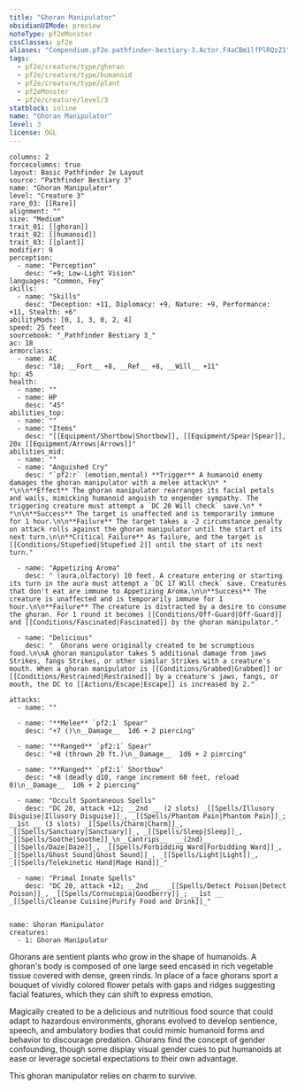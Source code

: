 ```yaml
---
title: "Ghoran Manipulator"
obsidianUIMode: preview
noteType: pf2eMonster
cssClasses: pf2e
aliases: "Compendium.pf2e.pathfinder-bestiary-3.Actor.F4aCBm1lfPlRQzZ1" 
tags:
  - pf2e/creature/type/ghoran
  - pf2e/creature/type/humanoid
  - pf2e/creature/type/plant
  - pf2eMonster
  - pf2e/creature/level/3
statblock: inline
name: "Ghoran Manipulator"
level: 3
license: OGL
---
```


```statblock
columns: 2
forcecolumns: true
layout: Basic Pathfinder 2e Layout
source: "Pathfinder Bestiary 3"
name: "Ghoran Manipulator"
level: "Creature 3"
rare_03: [[Rare]]
alignment: ""
size: "Medium"
trait_01: [[ghoran]]
trait_02: [[humanoid]]
trait_03: [[plant]]
modifier: 9
perception:
  - name: "Perception"
    desc: "+9; Low-Light Vision"
languages: "Common, Fey"
skills:
  - name: "Skills"
    desc: "Deception: +11, Diplomacy: +9, Nature: +9, Performance: +11, Stealth: +6"
abilityMods: [0, 1, 3, 0, 2, 4]
speed: 25 feet
sourcebook: "_Pathfinder Bestiary 3_"
ac: 18
armorclass:
  - name: AC
    desc: "18; __Fort__ +8, __Ref__ +8, __Will__ +11"
hp: 45
health:
  - name: ""
  - name: HP
    desc: "45"
abilities_top:
  - name: ""
  - name: "Items"
    desc: "[[Equipment/Shortbow|Shortbow]], [[Equipment/Spear|Spear]], 20x [[Equipment/Arrows|Arrows]]"
abilities_mid:
  - name: ""
  - name: "Anguished Cry"
    desc: "`pf2:r` (emotion,mental) **Trigger** A humanoid enemy damages the ghoran manipulator with a melee attack\n* * *\n\n**Effect** The ghoran manipulator rearranges its facial petals and wails, mimicking humanoid anguish to engender sympathy. The triggering creature must attempt a `DC 20 Will check` save.\n* * *\n\n**Success** The target is unaffected and is temporarily immune for 1 hour.\n\n**Failure** The target takes a -2 circumstance penalty on attack rolls against the ghoran manipulator until the start of its next turn.\n\n**Critical Failure** As failure, and the target is [[Conditions/Stupefied|Stupefied 2]] until the start of its next turn."

  - name: "Appetizing Aroma"
    desc: " (aura,olfactory) 10 feet. A creature entering or starting its turn in the aura must attempt a `DC 17 Will check` save. Creatures that don't eat are immune to Appetizing Aroma.\n\n**Success** The creature is unaffected and is temporarily immune for 1 hour.\n\n**Failure** The creature is distracted by a desire to consume the ghoran. For 1 round it becomes [[Conditions/Off-Guard|Off-Guard]] and [[Conditions/Fascinated|Fascinated]] by the ghoran manipulator."

  - name: "Delicious"
    desc: "  Ghorans were originally created to be scrumptious food.\n\nA ghoran manipulator takes 5 additional damage from jaws Strikes, fangs Strikes, or other similar Strikes with a creature's mouth. When a ghoran manipulator is [[Conditions/Grabbed|Grabbed]] or [[Conditions/Restrained|Restrained]] by a creature's jaws, fangs, or mouth, the DC to [[Actions/Escape|Escape]] is increased by 2."

attacks:
  - name: ""

  - name: "**Melee** `pf2:1` Spear"
    desc: "+7 ()\n__Damage__  1d6 + 2 piercing"

  - name: "**Ranged** `pf2:1` Spear"
    desc: "+8 (thrown 20 ft.)\n__Damage__  1d6 + 2 piercing"

  - name: "**Ranged** `pf2:1` Shortbow"
    desc: "+8 (deadly d10, range increment 60 feet, reload 0)\n__Damage__  1d6 + 2 piercing"

  - name: "Occult Spontaneous Spells"
    desc: "DC 20, attack +12; __2nd __ (2 slots) _[[Spells/Illusory Disguise|Illusory Disguise]]_, _[[Spells/Phantom Pain|Phantom Pain]]_; __1st __ (3 slots) _[[Spells/Charm|Charm]]_, _[[Spells/Sanctuary|Sanctuary]]_, _[[Spells/Sleep|Sleep]]_, _[[Spells/Soothe|Soothe]]_\n__Cantrips__  __(2nd)__ _[[Spells/Daze|Daze]]_, _[[Spells/Forbidding Ward|Forbidding Ward]]_, _[[Spells/Ghost Sound|Ghost Sound]]_, _[[Spells/Light|Light]]_, _[[Spells/Telekinetic Hand|Mage Hand]]_"

  - name: "Primal Innate Spells"
    desc: "DC 20, attack +12; __2nd __  _[[Spells/Detect Poison|Detect Poison]]_, _[[Spells/Cornucopia|Goodberry]]_; __1st __  _[[Spells/Cleanse Cuisine|Purify Food and Drink]]_"
 
```

```encounter-table
name: Ghoran Manipulator
creatures:
  - 1: Ghoran Manipulator
```



Ghorans are sentient plants who grow in the shape of humanoids. A ghoran's body is composed of one large seed encased in rich vegetable tissue covered with dense, green rinds. In place of a face ghorans sport a bouquet of vividly colored flower petals with gaps and ridges suggesting facial features, which they can shift to express emotion.

Magically created to be a delicious and nutritious food source that could adapt to hazardous environments, ghorans evolved to develop sentience, speech, and ambulatory bodies that could mimic humanoid forms and behavior to discourage predation. Ghorans find the concept of gender confounding, though some display visual gender cues to put humanoids at ease or leverage societal expectations to their own advantage.

This ghoran manipulator relies on charm to survive.
